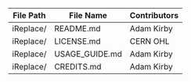 | File Path               | File Name       | Contributors                        |
|--------------------------|-----------------|-------------------------------------|
| iReplace/            | README.md       | Adam Kirby            |
| iReplace/            | LICENSE.md       | CERN OHL            |
| iReplace/            | USAGE_GUIDE.md       | Adam Kirby            |
| iReplace/            | CREDITS.md       | Adam Kirby            |

